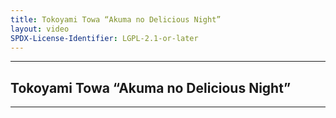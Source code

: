```yaml
---
title: Tokoyami Towa “Akuma no Delicious Night”
layout: video
SPDX-License-Identifier: LGPL-2.1-or-later
---
```


---

## Tokoyami Towa “Akuma no Delicious Night”

<div class="container">
  <video-js id="my-video" class="vjs-fluid vjs-layout-medium" controls preload="auto" poster="https://media.discordapp.net/attachments/1180439977784516618/1180442772814188615/towanoodle.jpg">
    <source src="https://xx58j-my.sharepoint.com/:v:/g/personal/peekaboo_xx58j_onmicrosoft_com/ETzkyUYhj8dHptRyR-_3CPQBSVgNMmccoc1vm2Q3BHAZMA?download=1" type="video/mp4"/>
  </video-js>
</div>

---
